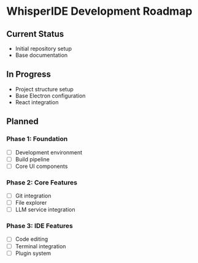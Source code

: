# WhisperIDE Development Roadmap

## Current Status
- Initial repository setup
- Base documentation

## In Progress
- Project structure setup
- Base Electron configuration
- React integration

## Planned
### Phase 1: Foundation
- [ ] Development environment
- [ ] Build pipeline
- [ ] Core UI components

### Phase 2: Core Features
- [ ] Git integration
- [ ] File explorer
- [ ] LLM service integration

### Phase 3: IDE Features
- [ ] Code editing
- [ ] Terminal integration
- [ ] Plugin system